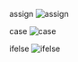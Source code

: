assign
![assign](https://user-images.githubusercontent.com/73745836/140555423-1e1043c4-c88d-4a1a-87db-9287fe183c36.png)

case
![case](https://user-images.githubusercontent.com/73745836/140555442-58e7e417-f5c3-410e-9294-efb1a34fa186.png)

ifelse
![ifelse](https://user-images.githubusercontent.com/73745836/140555469-23e2d000-5116-4d20-930a-ecd03bd76679.png)
